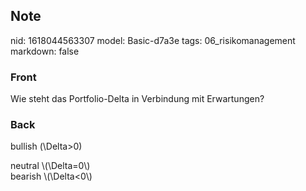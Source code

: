 ## Note
nid: 1618044563307
model: Basic-d7a3e
tags: 06_risikomanagement
markdown: false

### Front
Wie steht das Portfolio-Delta in Verbindung mit Erwartungen?

### Back
bullish \(\Delta>0\)
<div>
  neutral \(\Delta=0\)
</div>
<div>
  bearish \(\Delta<0\)
</div>
